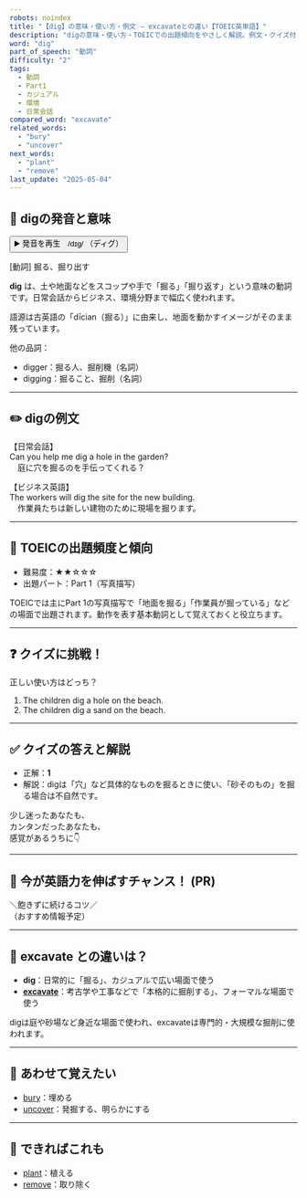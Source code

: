 ```yaml
---
robots: noindex
title: "【dig】の意味・使い方・例文 ― excavateとの違い【TOEIC英単語】"
description: "digの意味・使い方・TOEICでの出題傾向をやさしく解説。例文・クイズ付きでexcavateとの違いもわかりやすく学べます。"
word: "dig"
part_of_speech: "動詞"
difficulty: "2"
tags:
  - 動詞
  - Part1
  - カジュアル
  - 環境
  - 日常会話
compared_word: "excavate"
related_words:
  - "bury"
  - "uncover"
next_words:
  - "plant"
  - "remove"
last_update: "2025-05-04"
---
```


## 🔰 digの発音と意味

<button class="play-audio" onclick="playTTS('dig')">
  <span class="play-audio-main">
    ▶️ 発音を再生　/dɪɡ/
  </span>
  <span class="play-audio-sub">
    （ディグ）
  </span>
</button>

[動詞] 掘る、掘り出す

**dig** は、土や地面などをスコップや手で「掘る」「掘り返す」という意味の動詞です。日常会話からビジネス、環境分野まで幅広く使われます。

語源は古英語の「dīcian（掘る）」に由来し、地面を動かすイメージがそのまま残っています。

他の品詞：  
- digger：掘る人、掘削機（名詞）
- digging：掘ること、掘削（名詞）

---

## ✏️ digの例文

【日常会話】  
Can you help me dig a hole in the garden?  
　庭に穴を掘るのを手伝ってくれる？

【ビジネス英語】  
The workers will dig the site for the new building.  
　作業員たちは新しい建物のために現場を掘ります。

---

## 🎯 TOEICの出題頻度と傾向

- 難易度：★★☆☆☆
- 出題パート：Part 1（写真描写）

TOEICでは主にPart 1の写真描写で「地面を掘る」「作業員が掘っている」などの場面で出題されます。動作を表す基本動詞として覚えておくと役立ちます。

---

## ❓ クイズに挑戦！

正しい使い方はどっち？

1. The children dig a hole on the beach.  
2. The children dig a sand on the beach.

---

## ✅ クイズの答えと解説

- 正解：**1**
- 解説：digは「穴」など具体的なものを掘るときに使い、「砂そのもの」を掘る場合は不自然です。

少し迷ったあなたも、  
カンタンだったあなたも、  
感覚があるうちに👇️

---

## 🚀 今が英語力を伸ばすチャンス！ (PR)

<div class="info-center">
＼飽きずに続けるコツ／<br>  
（おすすめ情報予定）
</div>

---

## 🤔  excavate との違いは？

- **dig**：日常的に「掘る」、カジュアルで広い場面で使う
- **[excavate](/word/excavate/)**：考古学や工事などで「本格的に掘削する」、フォーマルな場面で使う

digは庭や砂場など身近な場面で使われ、excavateは専門的・大規模な掘削に使われます。

---

## 🧩 あわせて覚えたい

- [bury](/word/bury/)：埋める
- [uncover](/word/uncover/)：発掘する、明らかにする

---

## 📖 できればこれも

- [plant](/word/plant/)：植える
- [remove](/word/remove/)：取り除く

<!-- cvid: aid25_bid27 -->
